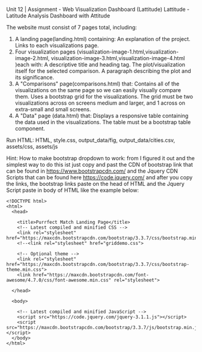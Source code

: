 Unit 12 | Assignment - Web Visualization Dashboard (Lattitude)
Lattitude - Latitude Analysis Dashboard with Attitude

The website must consist of 7 pages total, including:

 1. A landing page(landing.html) containing:
      An explanation of the project.
      Links to each visualizations page.
 2. Four visualization pages (visualization-image-1.html,visualization-image-2.html, visualization-image-3.html,visualization-image-4.html      )each with:
       A descriptive title and heading tag.
       The plot/visualization itself for the selected comparison.
       A paragraph describing the plot and its significance.
  3. A "Comparisons" page(comparisons.html) that:
       Contains all of the visualizations on the same page so we can easily visually compare them.
       Uses a bootstrap grid for the visualizations.
       The grid must be two visualizations across on screens medium and larger, and 1 across on extra-small and small screens.
  4.  A "Data" page (data.html) that:
          Displays a responsive table containing the data used in the visualizations.
          The table must be a bootstrap table component.
          
Run HTML:
  HTML, style.css, output_data/fig, output_data/cities.csv, assets/css, assets/js

Hint: How to make bootstrap dropdown to work: from 
       I figured it out and the simplest way to do this ist just copy and past the CDN of bootstrap link that can be found in https://www.bootstrapcdn.com/ and the Jquery CDN Scripts that can be found here https://code.jquery.com/ and after you copy the links, the bootstrap links paste on the head of HTML and the Jquery Script paste in body of HTML like the example below:

    <!DOCTYPE html>
    <html>
      <head>

        <title>Purrfect Match Landing Page</title>
        <!-- Latest compiled and minified CSS -->
        <link rel="stylesheet" href="https://maxcdn.bootstrapcdn.com/bootstrap/3.3.7/css/bootstrap.min.css">
        <!--<link rel="stylesheet" href="griddemo.css">

        <!-- Optional theme -->
        <link rel="stylesheet" href="https://maxcdn.bootstrapcdn.com/bootstrap/3.3.7/css/bootstrap-theme.min.css">
        <link href="https://maxcdn.bootstrapcdn.com/font-awesome/4.7.0/css/font-awesome.min.css" rel="stylesheet">

      </head>

      <body>

        <!-- Latest compiled and minified JavaScript -->
        <script src="https://code.jquery.com/jquery-3.1.1.js"></script>
        <script src="https://maxcdn.bootstrapcdn.com/bootstrap/3.3.7/js/bootstrap.min.js">      </script>    
      </body>
    </html>
